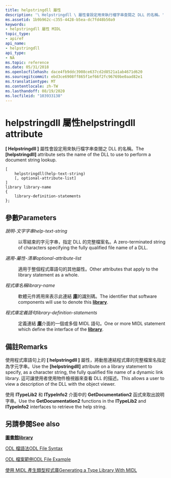 ```yaml
---
title: helpstringdll 屬性
description: '\ Helpstringdll \ 屬性會設定用來執行檔字串查閱之 DLL 的名稱。'
ms.assetid: 1b9b962c-c355-4428-b5ea-dc7fd48b50a9
keywords:
- helpstringdll 屬性 MIDL
topic_type:
- apiref
api_name:
- helpstringdll
api_type:
- NA
ms.topic: reference
ms.date: 05/31/2018
ms.openlocfilehash: dace4fb9ddc3908ce637cd2d8521a1ab4671d620
ms.sourcegitcommit: ebd3ce6908ff865f1ef66f2fc96769be0aad82e1
ms.translationtype: MT
ms.contentlocale: zh-TW
ms.lasthandoff: 08/19/2020
ms.locfileid: "103933138"
---
```

# <a name="helpstringdll-attribute"></a><span data-ttu-id="e4772-104">helpstringdll 屬性</span><span class="sxs-lookup"><span data-stu-id="e4772-104">helpstringdll attribute</span></span>

<span data-ttu-id="e4772-105">**\[ Helpstringdll \]** 屬性會設定用來執行檔字串查閱之 DLL 的名稱。</span><span class="sxs-lookup"><span data-stu-id="e4772-105">The **\[helpstringdll\]** attribute sets the name of the DLL to use to perform a document string lookup.</span></span>

``` syntax
[
    helpstringdll(help-text-string)
    [, optional-attribute-list]
] 
library library-name
{ 
    library-definition-statements
};
```

## <a name="parameters"></a><span data-ttu-id="e4772-106">參數</span><span class="sxs-lookup"><span data-stu-id="e4772-106">Parameters</span></span>

<dl> <dt>

<span data-ttu-id="e4772-107">*說明-文字字串*</span><span class="sxs-lookup"><span data-stu-id="e4772-107">*help-text-string*</span></span> 
</dt> <dd>

<span data-ttu-id="e4772-108">以零結束的字元字串，指定 DLL 的完整檔案名。</span><span class="sxs-lookup"><span data-stu-id="e4772-108">A zero-terminated string of characters specifying the fully qualified file name of a DLL.</span></span>

</dd> <dt>

<span data-ttu-id="e4772-109">*選用-屬性-清單*</span><span class="sxs-lookup"><span data-stu-id="e4772-109">*optional-attribute-list*</span></span> 
</dt> <dd>

<span data-ttu-id="e4772-110">適用于整個程式庫語句的其他屬性。</span><span class="sxs-lookup"><span data-stu-id="e4772-110">Other attributes that apply to the library statement as a whole.</span></span>

</dd> <dt>

<span data-ttu-id="e4772-111">*程式庫名稱*</span><span class="sxs-lookup"><span data-stu-id="e4772-111">*library-name*</span></span> 
</dt> <dd>

<span data-ttu-id="e4772-112">軟體元件將用來表示此連結 [**庫**](library.md)的識別碼。</span><span class="sxs-lookup"><span data-stu-id="e4772-112">The identifier that software components will use to denote this [**library**](library.md).</span></span>

</dd> <dt>

<span data-ttu-id="e4772-113">*程式庫定義語句*</span><span class="sxs-lookup"><span data-stu-id="e4772-113">*library-definition-statements*</span></span> 
</dt> <dd>

<span data-ttu-id="e4772-114">定義連結 [**庫**](library.md)介面的一個或多個 MIDL 語句。</span><span class="sxs-lookup"><span data-stu-id="e4772-114">One or more MIDL statement which define the interface of the [**library**](library.md).</span></span>

</dd> </dl>

## <a name="remarks"></a><span data-ttu-id="e4772-115">備註</span><span class="sxs-lookup"><span data-stu-id="e4772-115">Remarks</span></span>

<span data-ttu-id="e4772-116">使用程式庫語句上的 **\[ helpstringdll \]** 屬性，將動態連結程式庫的完整檔案名指定為字元字串。</span><span class="sxs-lookup"><span data-stu-id="e4772-116">Use the **\[helpstringdll\]** attribute on a library statement to specify, as a character string, the fully qualified file name of a dynamic link library.</span></span> <span data-ttu-id="e4772-117">這可讓使用者使用物件檢視器來查看 DLL 的描述。</span><span class="sxs-lookup"><span data-stu-id="e4772-117">This allows a user to view a description of the DLL with the object viewer.</span></span>

<span data-ttu-id="e4772-118">使用 **ITypeLib2** 和 **ITypeInfo2** 介面中的 **GetDocumentation2** 函式來取出說明字串。</span><span class="sxs-lookup"><span data-stu-id="e4772-118">Use the **GetDocumentation2** functions in the **ITypeLib2** and **ITypeInfo2** interfaces to retrieve the help string.</span></span>

## <a name="see-also"></a><span data-ttu-id="e4772-119">另請參閱</span><span class="sxs-lookup"><span data-stu-id="e4772-119">See also</span></span>

<dl> <dt>

[<span data-ttu-id="e4772-120">**圖書館**</span><span class="sxs-lookup"><span data-stu-id="e4772-120">**library**</span></span>](library.md)
</dt> <dt>

[<span data-ttu-id="e4772-121">ODL 檔語法</span><span class="sxs-lookup"><span data-stu-id="e4772-121">ODL File Syntax</span></span>](/previous-versions/windows/desktop/automat/odl-file-syntax)
</dt> <dt>

[<span data-ttu-id="e4772-122">ODL 檔案範例</span><span class="sxs-lookup"><span data-stu-id="e4772-122">ODL File Example</span></span>](/previous-versions/windows/desktop/automat/odl-file-example)
</dt> <dt>

[<span data-ttu-id="e4772-123">使用 MIDL 產生類型程式庫</span><span class="sxs-lookup"><span data-stu-id="e4772-123">Generating a Type Library With MIDL</span></span>](generating-a-type-library-with-midl-2.md)
</dt> </dl>

 

 